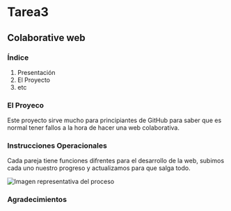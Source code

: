 # Tarea3 
## Colaborative web

### Índice
1. Presentación
2. El Proyecto
3. etc 

### El Proyeco
Este proyecto sirve mucho para principiantes de GitHub para saber que es normal tener fallos a la hora de hacer una web colaborativa.

### Instrucciones Operacionales
Cada pareja tiene funciones difrentes para el desarrollo de la web, subimos cada uno nuestro progreso y actualizamos para que salga todo.

![Imagen representativa del proceso](https://frill-gallium-c8c.notion.site/image/https%3A%2F%2Fprod-files-secure.s3.us-west-2.amazonaws.com%2F7d7e1cc1-f8f0-46e1-9e70-3cb32d513adb%2F1237a107-65a5-4f5e-8540-44e6eacab20e%2FUntitled.png?table=block&id=28f2c92c-d8fd-81f4-b030-c3883b6dcfe4&spaceId=7d7e1cc1-f8f0-46e1-9e70-3cb32d513adb&width=510&userId=&cache=v2)


### Agradecimientos

